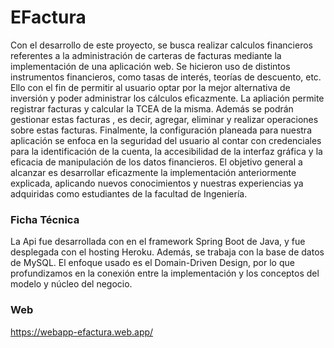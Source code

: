 # EFactura
Con el desarrollo de este proyecto, se busca realizar calculos financieros referentes a la administración de carteras de facturas mediante la implementación de una aplicación web.
Se hicieron uso de distintos instrumentos financieros, como tasas de interés, teorías de descuento, etc. Ello con el fin de permitir al usuario optar por la mejor alternativa de inversión y poder administrar los cálculos eficazmente.
La apliación permite registrar facturas y calcular la TCEA de la misma. Además se podrán gestionar estas facturas , es decir, agregar, eliminar y realizar operaciones sobre estas facturas.  Finalmente, la configuración planeada para nuestra aplicación se enfoca en la seguridad del usuario al contar con credenciales para la identificación de la cuenta, la accesibilidad de la interfaz gráfica y la eficacia de manipulación de los datos financieros.
El objetivo general a alcanzar es desarrollar eficazmente la implementación anteriormente explicada, aplicando nuevos conocimientos y nuestras experiencias ya adquiridas como estudiantes de la facultad de Ingeniería.

### Ficha Técnica
La Api fue desarrollada con en el framework Spring Boot de Java, y fue desplegada con el hosting Heroku. Además, se trabaja con la base de datos de MySQL.
El enfoque usado es el Domain-Driven Design, por lo que profundizamos en la conexión entre la implementación y los conceptos del modelo y núcleo del negocio.

### Web
https://webapp-efactura.web.app/
